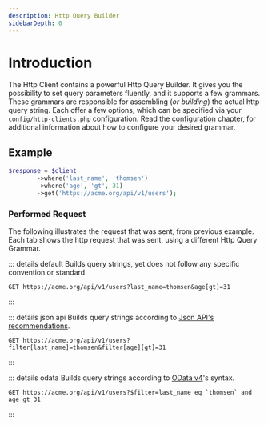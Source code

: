 ```yaml
---
description: Http Query Builder
sidebarDepth: 0
---
```


# Introduction

The Http Client contains a powerful Http Query Builder.
It gives you the possibility to set query parameters fluently, and it supports a few grammars.
These grammars are responsible for assembling (_or building_) the actual http query string.
Each offer a few options, which can be specified via your `config/http-clients.php` configuration.
Read the [configuration](../setup.md#http-query-grammars) chapter, for additional information about how to configure your desired grammar.

## Example

```php
$response = $client
        ->where('last_name', 'thomsen')
        ->where('age', 'gt', 31)
        ->get('https://acme.org/api/v1/users');
```

### Performed Request

The following illustrates the request that was sent, from previous example.
Each tab shows the http request that was sent, using a different Http Query Grammar.


 
::: details default
Builds query strings, yet does not follow any specific convention or standard.

```http
GET https://acme.org/api/v1/users?last_name=thomsen&age[gt]=31
```
:::

::: details json api
Builds query strings according to [Json API's recommendations](https://jsonapi.org/format/1.1/#fetching).

```http
GET https://acme.org/api/v1/users?filter[last_name]=thomsen&filter[age][gt]=31
```
:::
 
::: details odata
Builds query strings according to [OData v4](https://www.odata.org/getting-started/basic-tutorial/#queryData)'s syntax.

```http
GET https://acme.org/api/v1/users?$filter=last_name eq `thomsen` and age gt 31
```
:::

